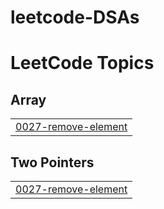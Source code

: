 # leetcode-DSAs
<!---LeetCode Topics Start-->
# LeetCode Topics
## Array
|  |
| ------- |
| [0027-remove-element](https://github.com/Adit20/leetcode-DSAs/tree/master/0027-remove-element) |
## Two Pointers
|  |
| ------- |
| [0027-remove-element](https://github.com/Adit20/leetcode-DSAs/tree/master/0027-remove-element) |
<!---LeetCode Topics End-->